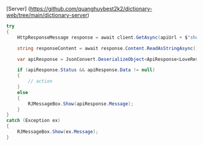 [Server] (https://github.com/quanghuybest2k2/dictionary-web/tree/main/dictionary-server)

 ```csharp
 try
 {
     HttpResponseMessage response = await client.GetAsync(apiUrl + $"show-love-vocabulary/{Class_TaiKhoan.IdTaiKhoan}");

     string responseContent = await response.Content.ReadAsStringAsync();

     var apiResponse = JsonConvert.DeserializeObject<ApiResponse<LoveResponse[]>>(responseContent);

     if (apiResponse.Status && apiResponse.Data != null)
     {
         // action
     }
     else
     {
         RJMessageBox.Show(apiResponse.Message);
     }
 }
 catch (Exception ex)
 {
     RJMessageBox.Show(ex.Message);
 }
```
